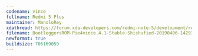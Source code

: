 ```yaml
---
codename: vince
fullname: Redmi 5 Plus
maintainer: ManoloRey
xdathread: https://forum.xda-developers.com/redmi-note-5/development/rom-bootleggersrom-3-5-stable-vince-t3867209
filename: BootleggersROM-Pie4vince.4.1-Stable-Shishufied-20190406-142931.zip
newformat: true
buildsize: 706169059
---
```

